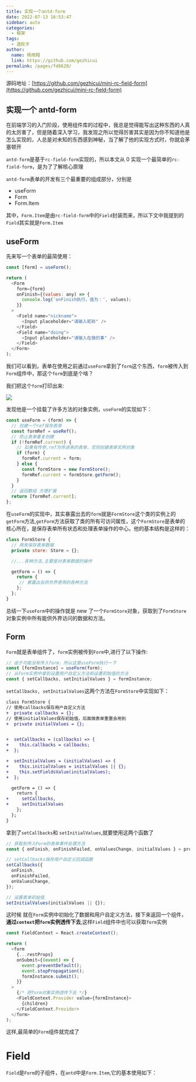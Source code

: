 ```yaml
---
title: 实现一个antd-form
date: 2022-07-13 16:53:47
sidebar: auto
categories:
  - 框架
tags:
  - 造轮子
author:
  name: 杨雨翔
  link: https://github.com/gezhicui
permalink: /pages/fd6620/
---
```


源码地址：[https://github.com/gezhicui/mini-rc-field-form](https://github.com/gezhicui/mini-rc-field-form)

## 实现一个 antd-form

在前端学习的入门阶段，使用组件库的过程中，我总是觉得能写出这种东西的人真的太厉害了，但是随着深入学习，我发现之所以觉得厉害其实是因为你不知道他是怎么实现的，人总是对未知的东西感到神秘，当了解了他的实现方式时，你就会茅塞顿开

<!-- more -->

`antd-form`是基于`rc-field-form`实现的，所以本文从 0 实现一个最简单的`rc-field-form`，是为了了解核心原理

`antd-form`表单的开发有三个最重要的组成部分，分别是

- useForm
- Form
- Form.Item

其中，`Form.Item`是由`rc-field-form`中的`Field`封装而来，所以下文中我提到的`Field`其实就是`Form.Item`

## useForm

先来写一个表单的最简使用：

```js
const [form] = useForm();

return (
  <Form
    form={form}
    onFinish={(values: any) => {
      console.log('onFinish执行，值为：', values);
    }}
  >
    <Field name="nickname">
      <Input placeholder="请输入昵称" />
    </Field>
    <Field name="doing">
      <Input placeholder="请输入在做的事" />
    </Field>
  </Form>
);
```

我们可以看到，表单在使用之前通过`useForm`拿到了`form`这个东西，`form`被传入到`Form`组件中，那这个`form`到底是个啥？

我们把这个`form`打印出来:

![](https://yangblogimg.oss-cn-hangzhou.aliyuncs.com/blogImg/20220712171308.png)

发现他是一个挂载了许多方法的对象实例，`useForm`的实现如下：

```js
const useForm = (form) => {
  // 创建一个ref保存表单
  const formRef = useRef();
  // 防止表单重复创建
  if (!formRef.current) {
    // 如果有传参,ref为传进来的表单，否则创建表单实例对象
    if (form) {
      formRef.current = form;
    } else {
      const formStore = new FormStore();
      formRef.current = formStore.getForm();
    }
  }
  // 返回数组 方便扩展
  return [formRef.current];
};
```

在`useForm`的实现中，其实暴露出去的`form`就是`FormStore`这个类的实例上的`getForm`方法,`getForm`方法获取了类的所有可访问属性，这个`FormStore`是表单的核心所在，是保存表单所有状态和处理表单操作的中心。他的基本结构是这样的：

```js
class FormStore {
  // 用来保存表单数据
  private store: Store = {};

  //...各种方法,主要是对表单数据的操作

  getForm = () => {
    return {
     // 暴露出去供外界使用的各种方法
    };
  };
}
```

总结一下`useForm`中的操作就是 new 了一个`FormStore`对象，获取到了`FormStore`对象实例中所有能供外界访问的数据和方法。

## Form

`Form`就是表单组件了，`form`实例被传到`Form`中,进行了以下操作:

```js
// 由于可能没有传入form，所以这里useForm执行一下
const [formInstance] = useForm(form);
// 从form实例中拿到设置用户自定义方法和设置初始值的方法
const { setCallbacks, setInitialValues } = formInstance;
```

`setCallbacks, setInitialValues`这两个方法在`FormStore`中实现如下：

```diff
class FormStore {
// 使用callbacks保存用户自定义方法
+  private callbacks = {};
// 使用initialValues保存初始值，后面做表单重置会用到
+  private initialValues = {};


+  setCallbacks = (callbacks) => {
+    this.callbacks = callbacks;
+  };

+  setInitialValues = (initialValues) => {
+    this.initialValues = initialValues || {};
+    this.setFieldsValue(initialValues);
+  };

  getForm = () => {
    return {
+     setCallbacks,
+     setInitialValues
    };
  };
}
```

拿到了`setCallbacks`和 `setInitialValues`,就要使用这两个函数了

```js
// 获取到传入Form的表单事件处理方法
const { onFinish, onFinishFailed, onValuesChange, initialValues } = props;

// setCallbacks保存用户自定义回调函数
setCallbacks({
  onFinish,
  onFinishFailed,
  onValuesChange,
});

// 设置表单初始值
setInitialValues(initialValues || {});
```

这时候 就在`Form`实例中初始化了数据和用户自定义方法，接下来返回一个组件，**通过`context`把`form`实例透传下去**,这样`Field`组件中也可以获取`form`实例

```js
const FieldContext = React.createContext();

return (
  <form
    {...restProps}
    onSubmit={(event) => {
      event.preventDefault();
      event.stopPropagation();
      formInstance.submit();
    }}
  >
    {/* 把form对象实例透传下去 */}
    <FieldContext.Provider value={formInstance}>
      {children}
    </FieldContext.Provider>
  </form>
);
```

这样,最简单的`Form`组件就完成了

# Field

`Field`是`Form`的子组件，在`antd`中是`Form.Item`,它的基本使用如下：
